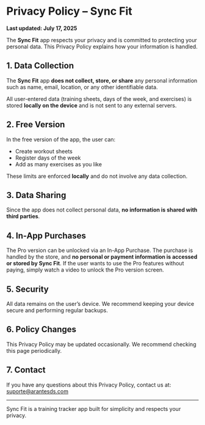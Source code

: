 # Privacy Policy – Sync Fit

**Last updated: July 17, 2025**

The **Sync Fit** app respects your privacy and is committed to protecting your personal data. This Privacy Policy explains how your information is handled.

## 1. Data Collection

The **Sync Fit** app **does not collect, store, or share** any personal information such as name, email, location, or any other identifiable data.

All user-entered data (training sheets, days of the week, and exercises) is stored **locally on the device** and is not sent to any external servers.

## 2. Free Version

In the free version of the app, the user can:

- Create workout sheets
- Register days of the week
- Add as many exercises as you like

These limits are enforced **locally** and do not involve any data collection.

## 3. Data Sharing

Since the app does not collect personal data, **no information is shared with third parties**.

## 4. In-App Purchases

The Pro version can be unlocked via an In-App Purchase. The purchase is handled by the store, and **no personal or payment information is accessed or stored by Sync Fit**.
If the user wants to use the Pro features without paying, simply watch a video to unlock the Pro version screen.

## 5. Security

All data remains on the user’s device. We recommend keeping your device secure and performing regular backups.

## 6. Policy Changes

This Privacy Policy may be updated occasionally. We recommend checking this page periodically.

## 7. Contact

If you have any questions about this Privacy Policy, contact us at: suporte@arantesds.com

---

Sync Fit is a training tracker app built for simplicity and respects your privacy.
